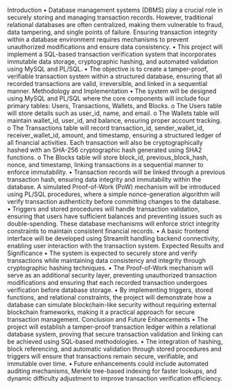 Introduction
•
Database management systems (DBMS) play a crucial role in securely storing and managing transaction records. However, traditional relational databases are often centralized, making them vulnerable to fraud, data tampering, and single points of failure. Ensuring transaction integrity within a database environment requires mechanisms to prevent unauthorized modifications and ensure data consistency.
•
This project will implement a SQL-based transaction verification system that incorporates immutable data storage, cryptographic hashing, and automated validation using MySQL and PL/SQL.
•
The objective is to create a tamper-proof, verifiable transaction system within a structured database, ensuring that all recorded transactions are valid, irreversible, and linked in a sequential manner.
Methodology and Implementation
•
The system will be designed using MySQL and PL/SQL where the core components will include four primary tables: Users, Transactions, Wallets, and Blocks.
o
The Users table will store details such as user_id, name, and email.
o
The Wallets table will maintain wallet_id, user_id, and balance, ensuring proper account tracking.
o
The Transactions table will record transaction_id, sender_wallet_id, receiver_wallet_id, amount, and timestamp, ensuring a structured ledger of all financial activities. Each transaction will also be cryptographically hashed with an SHA-256 cryptographic hash generated using SHA2 functions.
o
The Blocks table will store block_id, previous_block_hash, nonce, and timestamp, linking transactions in a sequential manner to enforce immutability.
•
Transaction records will be linked through a previous transaction hash, ensuring data integrity and immutability within the database. A simulated Proof-of-Work (PoW) mechanism will be introduced using PL/SQL procedures, where a simple nonce-generation algorithm will verify transaction authenticity before committing changes to the database.
•
Triggers and stored procedures will handle transaction validation, ensuring that users have sufficient balances and preventing issues such as double-spending. These database
mechanisms will enforce strict integrity constraints to maintain consistent financial
records.
•
A basic frontend interface will be developed using Streamlit handling backend connectivity, enabling user interaction with the transaction system.
Expected Results and Significance
•
The system is expected to securely store and verify transactions while maintaining data consistency and integrity through cryptographic hashing techniques.
•
The Proof-of-Work mechanism will serve as an additional security layer, preventing unauthorized transaction modifications and ensuring that each recorded transaction undergoes verification before database storage.
•
By implementing triggers, stored functions, and relational constraints, the project will demonstrate how a database can simulate blockchain-like security without requiring external blockchain frameworks, making it a practical approach for secure transaction management.
Conclusion and Future Enhancements
•
The project will establish a tamper-proof transaction ledger within a relational database system, proving that secure transaction validation and linking can be achieved using SQL-based methodologies.
•
The integration of hashing, block referencing, and automatic validation through stored procedures and triggers will ensure that transactions remain secure, verifiable, and immutable over time.
•
Future enhancements could include automated auditing mechanisms, Merkle tree-based indexing for faster lookups, and dynamic difficulty adjustment to improve transaction verification efficiency.

